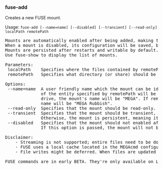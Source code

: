 ### fuse-add
Creates a new FUSE mount.

Usage: `fuse-add [--name=name] [--disabled] [--transient] [--read-only] localPath remotePath`
<pre>
Mounts are automatically enabled after being added, making the chosen MEGA folder accessible within the local filesystem.
When a mount is disabled, its configuration will be saved, but the cloud folder will not be mounted locally (see fuse-disable).
Mounts are persisted after restarts and writable by default. You may change these and other options of a FUSE mount with fuse-config.
Use fuse-show to display the list of mounts.

Parameters:
 localPath    Specifies where the files contained by remotePath should be visible on the local filesystem.
 remotePath   Specifies what directory (or share) should be exposed on the local filesystem.

Options:
 --name=name  A user friendly name which the mount can be identified by. If not provided, the display name
              of the entity specified by remotePath will be used. If remotePath specifies the entire cloud
              drive, the mount's name will be "MEGA". If remotePath specifies the rubbish bin, the mount's
              name will be "MEGA Rubbish".
 --read-only  Specifies that the mount should be read-only. Otherwise, the mount is writable.
 --transient  Specifies that the mount should be transient, meaning it will be lost on restart.
              Otherwise, the mount is persistent, meaning it will remain across on restarts.
 --disabled   Specifies that the mount should not enabled after being added, and must be enabled manually. See fuse-enable.
              If this option is passed, the mount will not be automatically enabled at startup.

Disclaimer:
    - Streaming is not supported; entire files need to be downloaded completely before being opened.
    - FUSE uses a local cache located in the MEGAcmd configuration folder. Make sure you have enough available space in your hard drive to accomodate new files. Restarting MEGAcmd server can help discard old files.
    - File writes might be deferred. When files are updated in the local mount point, a transfer will be initiated. Your files will be available in MEGA only after pending transfers finish.

FUSE commands are in early BETA. They're only available on Linux. If you experience any issues, please contact support@mega.
</pre>
